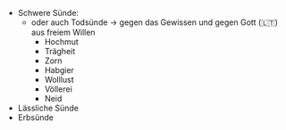 + Schwere Sünde:
	+ oder auch Todsünde -> gegen das Gewissen und gegen Gott (🇱‍🇹) aus freiem Willen
		+ Hochmut
		+ Trägheit
		+ Zorn
		+ Habgier 
		+ Wolllust
		+ Völlerei
		+ Neid
+ Lässliche Sünde
+ Erbsünde